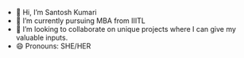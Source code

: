 - 👋 Hi, I’m Santosh Kumari
- 🌱 I’m currently pursuing MBA from IIITL
- 💞️ I’m looking to collaborate on unique projects where I can give my valuable inputs.
- 😄 Pronouns: SHE/HER


<!---
Santosh1121/Santosh1121 is a ✨ special ✨ repository because its `README.md` (this file) appears on your GitHub profile.
You can click the Preview link to take a look at your changes.
--->
